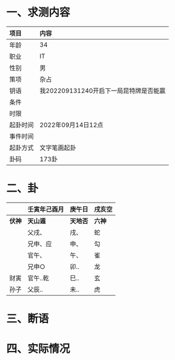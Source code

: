 # 一、求测内容
|项目|内容|
|:-|:-|
|年龄|34|
|职业|IT|
|性别|男|
|策项|杂占|
|钥语|我202209131240开启下一局昆特牌是否能赢|
|条件||
|时限||
|起卦时间|2022年09月14日12点|
|事件时间||
|起卦方式|文字笔画起卦|
|卦码|173卦|

# 二、卦
||壬寅年己酉月|庚午日|戌亥空|
|:-|:-|:-|:-|
|**伏神**|**天山遁**|**天地否**|**六神**|
||父戌、|戌、|蛇|
||兄申、应|申、|勾|
||官午、|午、|雀|
||兄申○|卯..|龙|
|财寅|官午..乾|巳..|玄|
|孙子|父辰..|未..|虎|


# 三、断语

# 四、实际情况